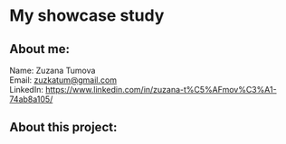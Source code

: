 # My showcase study

## About me:
Name: Zuzana Tumova  
Email: zuzkatum@gmail.com  
LinkedIn: https://www.linkedin.com/in/zuzana-t%C5%AFmov%C3%A1-74ab8a105/

## About this project:



